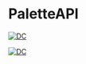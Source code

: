# PaletteAPI


<a href="https://IMG_1"><img src="https://IMG_1.png" title="DC"/></a>

<a href="https://IMG_2"><img src="https://IMG_2.png" title="DC"/></a>
